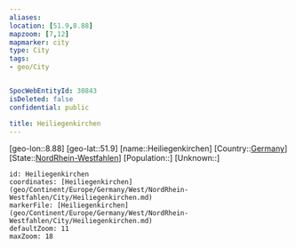 ```yaml
---
aliases: 
location: [51.9,8.88]
mapzoom: [7,12] 
mapmarker: city 
type: City
tags:
- geo/City


SpocWebEntityId: 30843
isDeleted: false
confidential: public

title: Heiliegenkirchen
---
```

[geo-lon::8.88]
[geo-lat::51.9]
[name::Heiliegenkirchen]
[Country::[Germany](geo/Continent/Europe/Germany.md)]
[State::[NordRhein-Westfahlen](NordRhein-Westfahlen)]
[Population::]
[Unknown::]


```leaflet
id: Heiliegenkirchen
coordinates: [Heiliegenkirchen](geo/Continent/Europe/Germany/West/NordRhein-Westfahlen/City/Heiliegenkirchen.md)
markerFile: [Heiliegenkirchen](geo/Continent/Europe/Germany/West/NordRhein-Westfahlen/City/Heiliegenkirchen.md)
defaultZoom: 11 
maxZoom: 18
```


